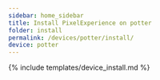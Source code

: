 ```yaml
---
sidebar: home_sidebar
title: Install PixelExperience on potter
folder: install
permalink: /devices/potter/install/
device: potter
---
```

{% include templates/device_install.md %}
